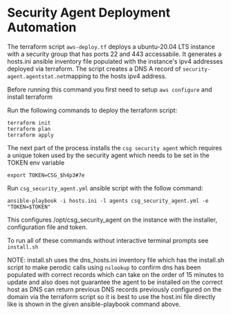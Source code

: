 # Security Agent Deployment Automation

The terraform script `aws-deploy.tf` deploys a ubuntu-20.04 LTS instance with a security group that has ports 22 and 443 accessabile. It generates a hosts.ini ansible inventory file populated with the instance's ipv4 addresses deployed via terraform. The script creates a DNS A record of `security-agent.agentstat.net`mapping to the hosts ipv4 address.   

Before running this command you first need to setup `aws configure` and install terraform

Run the following commands to deploy the terraform script:
```
terraform init
terraform plan
terraform apply
```

The next part of the process installs the `csg security agent` which requires a unique token used by the security agent which needs to be set in the TOKEN env variable

`export TOKEN=CSG_$h4p3#7e`

Run `csg_security_agent.yml` ansible script with the follow command:

`ansible-playbook -i hosts.ini -l agents csg_security_agent.yml -e "TOKEN=$TOKEN"`

This configures /opt/csg_security_agent on the instance with the installer, configuration file and token.

To run all of these commands without interactive terminal prompts see `install.sh`

NOTE: install.sh uses the dns_hosts.ini inventory file which has the install.sh script to make perodic calls using `nslookup` to confirm dns has been populated with correct records which can take on the order of 15 minutes to update and also does not guarantee the agent to be installed on the correct host as DNS can return previous DNS records previously configured on the domain via the terraform script so it is best to use the host.ini file directly like is shown in the given ansible-playbook command above.
